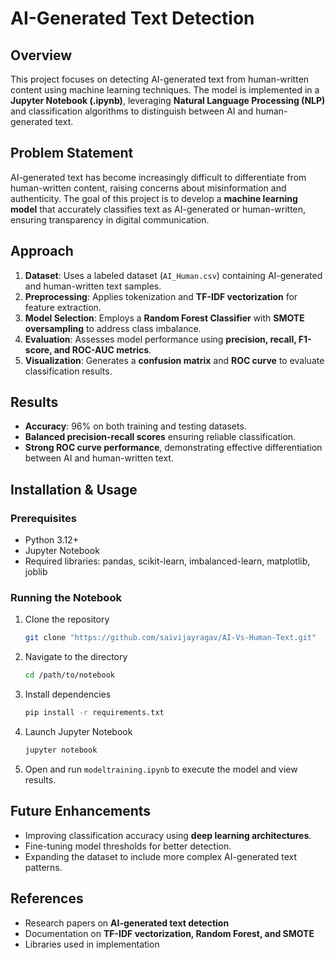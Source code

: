 # AI-Generated Text Detection  

## Overview  
This project focuses on detecting AI-generated text from human-written content using machine learning techniques. The model is implemented in a **Jupyter Notebook (.ipynb)**, leveraging **Natural Language Processing (NLP)** and classification algorithms to distinguish between AI and human-generated text.  

## Problem Statement  
AI-generated text has become increasingly difficult to differentiate from human-written content, raising concerns about misinformation and authenticity. The goal of this project is to develop a **machine learning model** that accurately classifies text as AI-generated or human-written, ensuring transparency in digital communication.  

## Approach  
1. **Dataset**: Uses a labeled dataset (`AI_Human.csv`) containing AI-generated and human-written text samples.  
2. **Preprocessing**: Applies tokenization and **TF-IDF vectorization** for feature extraction.  
3. **Model Selection**: Employs a **Random Forest Classifier** with **SMOTE oversampling** to address class imbalance.  
4. **Evaluation**: Assesses model performance using **precision, recall, F1-score, and ROC-AUC metrics**.  
5. **Visualization**: Generates a **confusion matrix** and **ROC curve** to evaluate classification results.  

## Results  
- **Accuracy**: 96% on both training and testing datasets.  
- **Balanced precision-recall scores** ensuring reliable classification.  
- **Strong ROC curve performance**, demonstrating effective differentiation between AI and human-written text.  

## Installation & Usage  
### Prerequisites  
- Python 3.12+
- Jupyter Notebook  
- Required libraries: pandas, scikit-learn, imbalanced-learn, matplotlib, joblib  

### Running the Notebook  
1. Clone the repository  
   ```bash
   git clone "https://github.com/saivijayragav/AI-Vs-Human-Text.git"
   ```
2. Navigate to the directory  
   ```bash
   cd /path/to/notebook
   ```
3. Install dependencies  
   ```bash
   pip install -r requirements.txt
   ```
4. Launch Jupyter Notebook  
   ```bash
   jupyter notebook
   ```
5. Open and run `modeltraining.ipynb` to execute the model and view results.  

## Future Enhancements  
- Improving classification accuracy using **deep learning architectures**.  
- Fine-tuning model thresholds for better detection.  
- Expanding the dataset to include more complex AI-generated text patterns.  

## References  
- Research papers on **AI-generated text detection**  
- Documentation on **TF-IDF vectorization, Random Forest, and SMOTE**  
- Libraries used in implementation  
